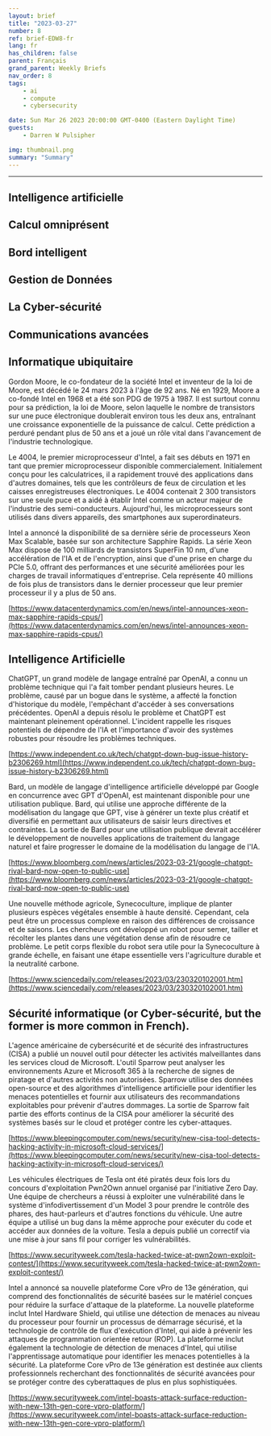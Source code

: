 ```yaml
---
layout: brief
title: "2023-03-27"
number: 8
ref: brief-EDW8-fr
lang: fr
has_children: false
parent: Français
grand_parent: Weekly Briefs
nav_order: 8
tags:
    - ai
    - compute
    - cybersecurity

date: Sun Mar 26 2023 20:00:00 GMT-0400 (Eastern Daylight Time)
guests:
    - Darren W Pulsipher

img: thumbnail.png
summary: "Summary"
---
```




---


## Intelligence artificielle

## Calcul omniprésent

## Bord intelligent

## Gestion de Données

## La Cyber-sécurité

## Communications avancées
## Informatique ubiquitaire

Gordon Moore, le co-fondateur de la société Intel et inventeur de la loi de Moore, est décédé le 24 mars 2023 à l'âge de 92 ans. Né en 1929, Moore a co-fondé Intel en 1968 et a été son PDG de 1975 à 1987. Il est surtout connu pour sa prédiction, la loi de Moore, selon laquelle le nombre de transistors sur une puce électronique doublerait environ tous les deux ans, entraînant une croissance exponentielle de la puissance de calcul. Cette prédiction a perduré pendant plus de 50 ans et a joué un rôle vital dans l'avancement de l'industrie technologique.

Le 4004, le premier microprocesseur d'Intel, a fait ses débuts en 1971 en tant que premier microprocesseur disponible commercialement. Initialement conçu pour les calculatrices, il a rapidement trouvé des applications dans d'autres domaines, tels que les contrôleurs de feux de circulation et les caisses enregistreuses électroniques. Le 4004 contenait 2 300 transistors sur une seule puce et a aidé à établir Intel comme un acteur majeur de l'industrie des semi-conducteurs. Aujourd'hui, les microprocesseurs sont utilisés dans divers appareils, des smartphones aux superordinateurs.

Intel a annoncé la disponibilité de sa dernière série de processeurs Xeon Max Scalable, basée sur son architecture Sapphire Rapids. La série Xeon Max dispose de 100 milliards de transistors SuperFin 10 nm, d'une accélération de l'IA et de l'encryption, ainsi que d'une prise en charge du PCIe 5.0, offrant des performances et une sécurité améliorées pour les charges de travail informatiques d'entreprise. Cela représente 40 millions de fois plus de transistors dans le dernier processeur que leur premier processeur il y a plus de 50 ans.

[https://www.datacenterdynamics.com/en/news/intel-announces-xeon-max-sapphire-rapids-cpus/](https://www.datacenterdynamics.com/en/news/intel-announces-xeon-max-sapphire-rapids-cpus/)

## Intelligence Artificielle

ChatGPT, un grand modèle de langage entraîné par OpenAI, a connu un problème technique qui l'a fait tomber pendant plusieurs heures. Le problème, causé par un bogue dans le système, a affecté la fonction d'historique du modèle, l'empêchant d'accéder à ses conversations précédentes. OpenAI a depuis résolu le problème et ChatGPT est maintenant pleinement opérationnel. L'incident rappelle les risques potentiels de dépendre de l'IA et l'importance d'avoir des systèmes robustes pour résoudre les problèmes techniques.

[https://www.independent.co.uk/tech/chatgpt-down-bug-issue-history-b2306269.html](https://www.independent.co.uk/tech/chatgpt-down-bug-issue-history-b2306269.html)

Bard, un modèle de langage d'intelligence artificielle développé par Google en concurrence avec GPT d'OpenAI, est maintenant disponible pour une utilisation publique. Bard, qui utilise une approche différente de la modélisation du langage que GPT, vise à générer un texte plus créatif et diversifié en permettant aux utilisateurs de saisir leurs directives et contraintes. La sortie de Bard pour une utilisation publique devrait accélérer le développement de nouvelles applications de traitement du langage naturel et faire progresser le domaine de la modélisation du langage de l'IA.

[https://www.bloomberg.com/news/articles/2023-03-21/google-chatgpt-rival-bard-now-open-to-public-use](https://www.bloomberg.com/news/articles/2023-03-21/google-chatgpt-rival-bard-now-open-to-public-use)

Une nouvelle méthode agricole, Synecoculture, implique de planter plusieurs espèces végétales ensemble à haute densité. Cependant, cela peut être un processus complexe en raison des différences de croissance et de saisons. Les chercheurs ont développé un robot pour semer, tailler et récolter les plantes dans une végétation dense afin de résoudre ce problème. Le petit corps flexible du robot sera utile pour la Synecoculture à grande échelle, en faisant une étape essentielle vers l'agriculture durable et la neutralité carbone.

[https://www.sciencedaily.com/releases/2023/03/230320102001.htm](https://www.sciencedaily.com/releases/2023/03/230320102001.htm)

## Sécurité informatique (or Cyber-sécurité, but the former is more common in French).

L'agence américaine de cybersécurité et de sécurité des infrastructures (CISA) a publié un nouvel outil pour détecter les activités malveillantes dans les services cloud de Microsoft. L'outil Sparrow peut analyser les environnements Azure et Microsoft 365 à la recherche de signes de piratage et d'autres activités non autorisées. Sparrow utilise des données open-source et des algorithmes d'intelligence artificielle pour identifier les menaces potentielles et fournir aux utilisateurs des recommandations exploitables pour prévenir d'autres dommages. La sortie de Sparrow fait partie des efforts continus de la CISA pour améliorer la sécurité des systèmes basés sur le cloud et protéger contre les cyber-attaques.

[https://www.bleepingcomputer.com/news/security/new-cisa-tool-detects-hacking-activity-in-microsoft-cloud-services/](https://www.bleepingcomputer.com/news/security/new-cisa-tool-detects-hacking-activity-in-microsoft-cloud-services/)

Les véhicules électriques de Tesla ont été piratés deux fois lors du concours d'exploitation Pwn2Own annuel organisé par l'initiative Zero Day. Une équipe de chercheurs a réussi à exploiter une vulnérabilité dans le système d'infodivertissement d'un Model 3 pour prendre le contrôle des phares, des haut-parleurs et d'autres fonctions du véhicule. Une autre équipe a utilisé un bug dans la même approche pour exécuter du code et accéder aux données de la voiture. Tesla a depuis publié un correctif via une mise à jour sans fil pour corriger les vulnérabilités.

[https://www.securityweek.com/tesla-hacked-twice-at-pwn2own-exploit-contest/](https://www.securityweek.com/tesla-hacked-twice-at-pwn2own-exploit-contest/)

Intel a annoncé sa nouvelle plateforme Core vPro de 13e génération, qui comprend des fonctionnalités de sécurité basées sur le matériel conçues pour réduire la surface d'attaque de la plateforme. La nouvelle plateforme inclut Intel Hardware Shield, qui utilise une détection de menaces au niveau du processeur pour fournir un processus de démarrage sécurisé, et la technologie de contrôle de flux d'exécution d'Intel, qui aide à prévenir les attaques de programmation orientée retour (ROP). La plateforme inclut également la technologie de détection de menaces d'Intel, qui utilise l'apprentissage automatique pour identifier les menaces potentielles à la sécurité. La plateforme Core vPro de 13e génération est destinée aux clients professionnels recherchant des fonctionnalités de sécurité avancées pour se protéger contre des cyberattaques de plus en plus sophistiquées.

[https://www.securityweek.com/intel-boasts-attack-surface-reduction-with-new-13th-gen-core-vpro-platform/](https://www.securityweek.com/intel-boasts-attack-surface-reduction-with-new-13th-gen-core-vpro-platform/)


